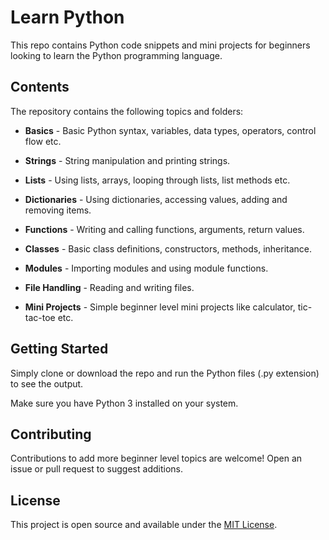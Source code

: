 # Learn Python

This repo contains Python code snippets and mini projects for beginners looking to learn the Python programming language.

## Contents

The repository contains the following topics and folders:

- **Basics** - Basic Python syntax, variables, data types, operators, control flow etc.

- **Strings** - String manipulation and printing strings.

- **Lists** - Using lists, arrays, looping through lists, list methods etc. 

- **Dictionaries** - Using dictionaries, accessing values, adding and removing items.

- **Functions** - Writing and calling functions, arguments, return values.

- **Classes** - Basic class definitions, constructors, methods, inheritance.

- **Modules** - Importing modules and using module functions.

- **File Handling** - Reading and writing files. 

- **Mini Projects** - Simple beginner level mini projects like calculator, tic-tac-toe etc.

## Getting Started

Simply clone or download the repo and run the Python files (.py extension) to see the output.

Make sure you have Python 3 installed on your system.

## Contributing

Contributions to add more beginner level topics are welcome! Open an issue or pull request to suggest additions.

## License 

This project is open source and available under the [MIT License](LICENSE).
